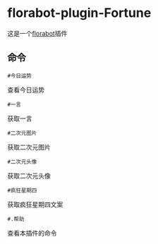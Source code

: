 # florabot-plugin-Fortune
这是一个[florabot](https://github.com/AEBC08/FloraBot)插件
## 命令

```Shell
#今日运势
```
查看今日运势

```Shell
#一言
```
获取一言

```Shell
#二次元图片
```
获取二次元图片

```Shell
#二次元头像
```
获取二次元头像

```Shell
#疯狂星期四
```
获取疯狂星期四文案

```Shell
#.帮助
```
查看本插件的命令
